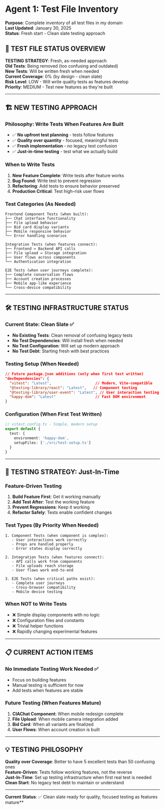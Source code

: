 # Agent 1: Test File Inventory
**Purpose**: Complete inventory of all test files in my domain  
**Last Updated**: January 30, 2025  
**Status**: Fresh start - Clean slate testing approach

## 🧪 **TEST FILE STATUS OVERVIEW**

**TESTING STRATEGY**: Fresh, as-needed approach  
**Old Tests**: Being removed (too confusing and outdated)  
**New Tests**: Will be written fresh when needed  
**Current Coverage**: 0% (by design - clean slate)  
**Risk Level**: LOW - Will write quality tests as features develop  
**Priority**: MEDIUM - Test new features as they're built

---

## 🏗️ **NEW TESTING APPROACH**

### **Philosophy: Write Tests When Features Are Built**
- ✅ **No upfront test planning** - tests follow features
- ✅ **Quality over quantity** - focused, meaningful tests
- ✅ **Fresh implementation** - no legacy test confusion
- ✅ **Just-in-time testing** - test what we actually build

### **When to Write Tests**
1. **New Feature Complete**: Write tests after feature works
2. **Bug Found**: Write test to prevent regression
3. **Refactoring**: Add tests to ensure behavior preserved
4. **Production Critical**: Test high-risk user flows

### **Test Categories (As Needed)**
```
Frontend Component Tests (when built):
├── Chat interface functionality
├── File upload behavior  
├── Bid card display variants
├── Mobile responsive behavior
└── Error handling scenarios

Integration Tests (when features connect):
├── Frontend ↔ Backend API calls
├── File upload ↔ Storage integration
├── User flows across components
└── Authentication integration

E2E Tests (when user journeys complete):
├── Complete conversation flows
├── Account creation processes
├── Mobile app-like experience
└── Cross-device compatibility
```

---

## 🛠️ **TESTING INFRASTRUCTURE STATUS**

### **Current State: Clean Slate** ✅
- **No Existing Tests**: Clean removal of confusing legacy tests
- **No Test Dependencies**: Will install fresh when needed
- **No Test Configuration**: Will set up modern approach
- **No Test Debt**: Starting fresh with best practices

### **Testing Setup (When Needed)**
```json
// Future package.json additions (only when first test written)
"devDependencies": {
  "vitest": "Latest",                    // Modern, Vite-compatible
  "@testing-library/react": "Latest",   // Component testing
  "@testing-library/user-event": "Latest", // User interaction testing
  "happy-dom": "Latest"                  // Fast DOM environment
}
```

### **Configuration (When First Test Written)**
```typescript
// vitest.config.ts - Simple, modern setup
export default {
  test: {
    environment: 'happy-dom',
    setupFiles: ['./src/test-setup.ts']
  }
}
```

---

## 🎯 **TESTING STRATEGY: Just-In-Time**

### **Feature-Driven Testing**
1. **Build Feature First**: Get it working manually
2. **Add Test After**: Test the working feature
3. **Prevent Regressions**: Keep it working
4. **Refactor Safely**: Tests enable confident changes

### **Test Types (By Priority When Needed)**
```
1. Component Tests (when component is complex):
   - User interactions work correctly
   - Props are handled properly
   - Error states display correctly

2. Integration Tests (when features connect):
   - API calls work from components
   - File uploads reach storage
   - User flows work end-to-end

3. E2E Tests (when critical paths exist):
   - Complete user journeys
   - Cross-browser compatibility
   - Mobile device testing
```

### **When NOT to Write Tests**
- ❌ Simple display components with no logic
- ❌ Configuration files and constants
- ❌ Trivial helper functions
- ❌ Rapidly changing experimental features

---

## 📋 **CURRENT ACTION ITEMS**

### **No Immediate Testing Work Needed** ✅
- Focus on building features
- Manual testing is sufficient for now
- Add tests when features are stable

### **Future Testing (When Features Mature)**
1. **CIAChat Component**: When mobile redesign complete
2. **File Upload**: When mobile camera integration added
3. **Bid Card**: When all variants are finalized
4. **User Flows**: When account creation is built

---

## 💡 **TESTING PHILOSOPHY**

**Quality over Coverage**: Better to have 5 excellent tests than 50 confusing ones  
**Feature-Driven**: Tests follow working features, not the reverse  
**Just-In-Time**: Set up testing infrastructure when first real test is needed  
**Clean Start**: No legacy test debt to maintain or understand  

---

**Current Status**: ✅ Clean slate ready for quality, focused testing as features mature**